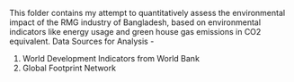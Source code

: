 This folder contains my attempt to quantitatively assess the environmental impact of the RMG industry of Bangladesh, based on environmental indicators like energy usage and green house gas emissions in CO2 equivalent. 
Data Sources for Analysis - 
1. World Development Indicators from World Bank
2. Global Footprint Network

